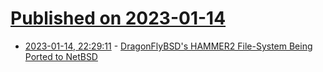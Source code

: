 # [Published on 2023-01-14](index.md)

* [2023-01-14, 22:29:11](https://news.ycombinator.com/item?id=34384767) - [DragonFlyBSD's HAMMER2 File-System Being Ported to NetBSD](https://www.phoronix.com/news/NetBSD-HAMMER2-Port)
